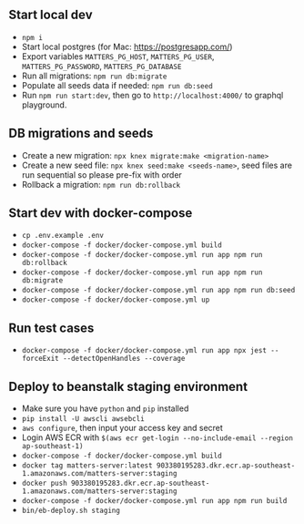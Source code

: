 ## Start local dev

- `npm i`
- Start local postgres (for Mac: https://postgresapp.com/)
- Export variables `MATTERS_PG_HOST`, `MATTERS_PG_USER`, `MATTERS_PG_PASSWORD`, `MATTERS_PG_DATABASE`
- Run all migrations: `npm run db:migrate`
- Populate all seeds data if needed: `npm run db:seed`
- Run `npm run start:dev`, then go to `http://localhost:4000/` to graphql playground.

## DB migrations and seeds

- Create a new migration: `npx knex migrate:make <migration-name>`
- Create a new seed file: `npx knex seed:make <seeds-name>`, seed files are run sequential so please pre-fix with order
- Rollback a migration: `npm run db:rollback`

## Start dev with docker-compose

- `cp .env.example .env`
- `docker-compose -f docker/docker-compose.yml build`
- `docker-compose -f docker/docker-compose.yml run app npm run db:rollback`
- `docker-compose -f docker/docker-compose.yml run app npm run db:migrate`
- `docker-compose -f docker/docker-compose.yml run app npm run db:seed`
- `docker-compose -f docker/docker-compose.yml up`

## Run test cases

- `docker-compose -f docker/docker-compose.yml run app npx jest --forceExit --detectOpenHandles --coverage`

## Deploy to beanstalk staging environment

- Make sure you have `python` and `pip` installed
- `pip install -U awscli awsebcli`
- `aws configure`, then input your access key and secret
- Login AWS ECR with `$(aws ecr get-login --no-include-email --region ap-southeast-1)`
- `docker-compose -f docker/docker-compose.yml build`
- `docker tag matters-server:latest 903380195283.dkr.ecr.ap-southeast-1.amazonaws.com/matters-server:staging`
- `docker push 903380195283.dkr.ecr.ap-southeast-1.amazonaws.com/matters-server:staging`
- `docker-compose -f docker/docker-compose.yml run app npm run build`
- `bin/eb-deploy.sh staging`